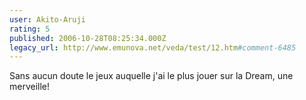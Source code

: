 ```yaml
---
user: Akito-Aruji
rating: 5
published: 2006-10-28T08:25:34.000Z
legacy_url: http://www.emunova.net/veda/test/12.htm#comment-6485
---
```

Sans aucun doute le jeux auquelle j'ai le plus jouer sur la Dream, une merveille!
